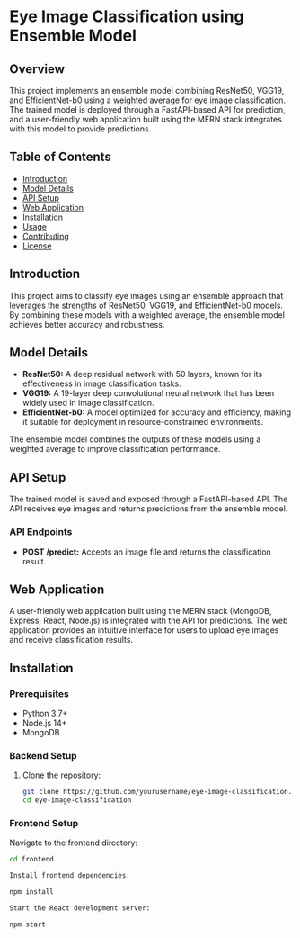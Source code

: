 # Eye Image Classification using Ensemble Model

## Overview

This project implements an ensemble model combining ResNet50, VGG19, and EfficientNet-b0 using a weighted average for eye image classification. The trained model is deployed through a FastAPI-based API for prediction, and a user-friendly web application built using the MERN stack integrates with this model to provide predictions.

## Table of Contents
- [Introduction](#introduction)
- [Model Details](#model-details)
- [API Setup](#api-setup)
- [Web Application](#web-application)
- [Installation](#installation)
- [Usage](#usage)
- [Contributing](#contributing)
- [License](#license)

## Introduction

This project aims to classify eye images using an ensemble approach that leverages the strengths of ResNet50, VGG19, and EfficientNet-b0 models. By combining these models with a weighted average, the ensemble model achieves better accuracy and robustness.

## Model Details

- **ResNet50:** A deep residual network with 50 layers, known for its effectiveness in image classification tasks.
- **VGG19:** A 19-layer deep convolutional neural network that has been widely used in image classification.
- **EfficientNet-b0:** A model optimized for accuracy and efficiency, making it suitable for deployment in resource-constrained environments.

The ensemble model combines the outputs of these models using a weighted average to improve classification performance.

## API Setup

The trained model is saved and exposed through a FastAPI-based API. The API receives eye images and returns predictions from the ensemble model.

### API Endpoints

- **POST /predict:** Accepts an image file and returns the classification result.

## Web Application

A user-friendly web application built using the MERN stack (MongoDB, Express, React, Node.js) is integrated with the API for predictions. The web application provides an intuitive interface for users to upload eye images and receive classification results.

## Installation

### Prerequisites

- Python 3.7+
- Node.js 14+
- MongoDB

### Backend Setup

1. Clone the repository:
   ```bash
   git clone https://github.com/yourusername/eye-image-classification.git
   cd eye-image-classification

### Frontend Setup

Navigate to the frontend directory:

```bash
cd frontend

Install frontend dependencies:

npm install

Start the React development server:

npm start


